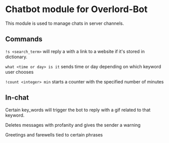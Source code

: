 # Chatbot module for Overlord-Bot

This module is used to manage chats in server channels.

## Commands

`!s <search_term>` will reply a with a link to a website if it's stored in dictionary.

`what <time or day> is it` sends time or day depending on which keyword user chooses

`!count <integer> min` starts a counter with the specified number of minutes


## In-chat

Certain key_words will trigger the bot to reply with a gif related to that keyword.

Deletes messages with profanity and gives the sender a warning

Greetings and farewells tied to certain phrases